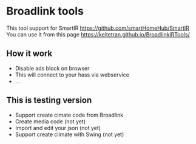 # Broadlink tools

This tool support for SmartIR  https://github.com/smartHomeHub/SmartIR <br>
You can use it from this page  https://keitetran.github.io/BroadlinkIRTools/

## How it work
- Disable ads block on browser 
- This will connect to your hass via webservice 
- ... 

## This is  testing version 
- Support create cimate code from Broadlink
- Create media code (not yet)
- Import and edit your json (not yet)
- Support create climate with Swing (not yet)
